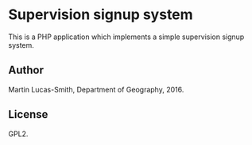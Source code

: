 Supervision signup system
=========================

This is a PHP application which implements a simple supervision signup system.


Author
------

Martin Lucas-Smith, Department of Geography, 2016.


License
-------

GPL2.

